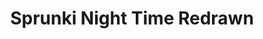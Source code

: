 ---
slug: sprunki-night-time-redrawn
title: Sprunki Night Time Redrawn
description: "Sprunki Night Time Redrawn is an exciting online game. Play for free directly in your browser!"
icon: /images/popular_mods/Sprunki Night Time Redrawn.png
url: https://wowtbc.net/sprunkin/sprunki-night-time-redrawn/index.html
previewImage: /images/popular_mods/Sprunki Night Time Redrawn.png
type: popular mods

# SEO配置
seo:
  title: "Sprunki Night Time Redrawn - Play Free Online Game | Fun Browser Games"
  description: "Sprunki Night Time Redrawn - Play this fun online game for free in your browser. No download required!"
  ogImage: "/images/popular_mods/Sprunki Night Time Redrawn.png"
  keywords: "sprunki-night-time-redrawn, online game, browser game, free game, popular mods game, play online"

videoUrls:
  - https://www.youtube.com/embed/example1
  - https://www.youtube.com/embed/example2

whyPlay:
  title: "Why Play Sprunki Night Time Redrawn?"
  items:
    - "Immersive Gameplay: Sprunki Night Time Redrawn offers an engaging and immersive gaming experience that will keep you entertained for hours"
    - "Challenging Levels: Test your skills with increasingly difficult challenges and obstacles"
    - "Beautiful Graphics: Enjoy stunning visuals and smooth animations that bring the game world to life"
    - "Regular Updates: New content and features are added regularly to keep the game fresh and exciting"
    - "Free to Play: Experience all the fun without spending a penny"
    - "Community Features: Connect with other players, share strategies, and compete for high scores"
    - "Cross-Platform: Play on any device with a web browser, no downloads required"

features:
  title: "Key Features of Sprunki Night Time Redrawn"
  image: "/images/popular_mods/Sprunki Night Time Redrawn.png"
  items:
    - "Intuitive Controls: Easy to learn controls make Sprunki Night Time Redrawn accessible for players of all skill levels"
    - "Multiple Game Modes: Enjoy various gameplay options that provide different challenges and experiences"
    - "Character Customization: Personalize your gaming experience with unique characters and items"
    - "Achievement System: Complete special tasks to earn rewards and recognition"
    - "Leaderboards: Compete with players worldwide and see who can achieve the highest scores"

characteristics:
  title: "Game Characteristics"
  image: "/images/popular_mods/Sprunki Night Time Redrawn.png"
  items:
    - "Genre: Popular mods game with elements of strategy and skill"
    - "Difficulty: Suitable for both casual gamers and those seeking a challenge"
    - "Play Time: Quick sessions or extended gameplay, depending on your preference"
    - "Art Style: Vibrant and engaging visuals that enhance the gaming experience"
    - "Sound Design: Immersive audio that complements the gameplay perfectly"

info: "Sprunki Night Time Redrawn is an exciting online game that offers players a unique and engaging gaming experience. With its intuitive controls, stunning visuals, and challenging gameplay, Sprunki Night Time Redrawn provides hours of entertainment for players of all ages and skill levels. Whether you're looking for a quick gaming session during a break or an extended play session, Sprunki Night Time Redrawn delivers an immersive experience that will keep you coming back for more. The game features multiple levels of increasing difficulty, ensuring that players are constantly challenged as they progress. With regular updates adding new content and features, Sprunki Night Time Redrawn remains fresh and exciting, providing endless entertainment options for its growing community of players."

howToPlayIntro: "Welcome to Sprunki Night Time Redrawn! This guide will walk you through the basics and help you master the game. Whether you're a beginner or looking to improve your skills, these tips and instructions will enhance your gaming experience."

howToPlaySteps:
  - title: "Getting Started"
    description: "Begin your Sprunki Night Time Redrawn adventure by familiarizing yourself with the controls. Use your keyboard or mouse to navigate through the game interface. The tutorial will guide you through the basic mechanics and help you understand the objectives."
  - title: "Understanding the Objectives"
    description: "In Sprunki Night Time Redrawn, your main goal is to progress through levels by completing specific objectives. Each level presents unique challenges that require different strategies and approaches."
  - title: "Mastering the Controls"
    description: "Practice using the controls to improve your precision and reaction time. Sprunki Night Time Redrawn requires quick reflexes and strategic thinking to overcome obstacles and defeat opponents."
  - title: "Utilizing Power-ups"
    description: "Collect power-ups throughout the game to enhance your abilities and overcome difficult challenges. Each power-up offers unique advantages that can be crucial for success."
  - title: "Developing Strategies"
    description: "As you progress in Sprunki Night Time Redrawn, develop effective strategies for different scenarios. Analyze patterns, anticipate challenges, and adapt your approach to maximize your performance."

faq:
  title: "Frequently Asked Questions about Sprunki Night Time Redrawn"
  items:
    - question: "Is Sprunki Night Time Redrawn free to play?"
      answer: "Yes, Sprunki Night Time Redrawn is completely free to play directly in your web browser. No downloads or purchases are required to enjoy the full game experience."
    - question: "Can I play Sprunki Night Time Redrawn on mobile devices?"
      answer: "Yes, Sprunki Night Time Redrawn is optimized for both desktop and mobile play. You can enjoy the game on any device with a web browser and internet connection."
    - question: "Are there any in-game purchases?"
      answer: "While Sprunki Night Time Redrawn is free to play, there may be optional in-game purchases available for cosmetic items or additional features that don't affect core gameplay."
    - question: "How often is Sprunki Night Time Redrawn updated?"
      answer: "The developers regularly update Sprunki Night Time Redrawn with new content, features, and improvements based on player feedback and game performance."
    - question: "Can I play Sprunki Night Time Redrawn offline?"
      answer: "Currently, Sprunki Night Time Redrawn requires an internet connection to play as it's a browser-based online game."
    - question: "Is Sprunki Night Time Redrawn suitable for children?"
      answer: "Yes, Sprunki Night Time Redrawn is designed to be family-friendly and suitable for players of all ages."
    - question: "How do I report bugs or issues?"
      answer: "If you encounter any problems while playing Sprunki Night Time Redrawn, you can report them through the game's support page or contact the developers directly through their website."
    - question: "Still Have Questions?"
      answer: "If you have additional questions about Sprunki Night Time Redrawn that aren't covered in this FAQ, please visit our support center or contact our customer service team for assistance."
---